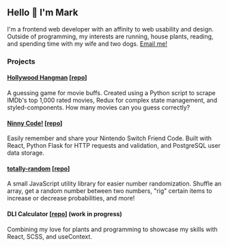 ## Hello 👋 I'm Mark

I'm a frontend web developer with an affinity to web usability and design. Outside of programming, my interests are running, house plants, reading, and spending time with my wife and two dogs. [Email me!](mailto:mh@omg.lol)

### Projects

#### [Hollywood Hangman](https://hollywoodhangman.com) [[repo](https://github.com/harlessmark/hollywood-hangman)]
A guessing game for movie buffs. Created using a Python script to scrape IMDb's top 1,000 rated movies, Redux for complex state management, and styled-components. How many movies can you guess correctly?

#### [Ninny Code!](https://ninnycode.com) [[repo](https://github.com/harlessmark/ninnycode)]
Easily remember and share your Nintendo Switch Friend Code. Built with React, Python Flask for HTTP requests and validation, and PostgreSQL user data storage.

#### [totally-random](https://ninnycode.com) [[repo](https://github.com/harlessmark/totally-random)]
A small JavaScript utility library for easier number randomization. Shuffle an array, get a random number between two numbers, "rig" certain items to increase or decrease probabilities, and more!

#### DLI Calculator [[repo](https://github.com/harlessmark/dli-calculator)] (work in progress)
Combining my love for plants and programming to showcase my skills with React, SCSS, and useContext.
